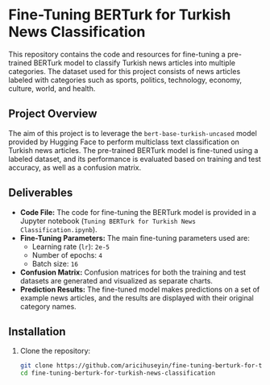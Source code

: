 # Fine-Tuning BERTurk for Turkish News Classification

This repository contains the code and resources for fine-tuning a pre-trained BERTurk model to classify Turkish news articles into multiple categories. The dataset used for this project consists of news articles labeled with categories such as sports, politics, technology, economy, culture, world, and health.

## Project Overview

The aim of this project is to leverage the `bert-base-turkish-uncased` model provided by Hugging Face to perform multiclass text classification on Turkish news articles. The pre-trained BERTurk model is fine-tuned using a labeled dataset, and its performance is evaluated based on training and test accuracy, as well as a confusion matrix.

## Deliverables

- **Code File:** The code for fine-tuning the BERTurk model is provided in a Jupyter notebook (`Tuning BERTurk for Turkish News Classification.ipynb`).
- **Fine-Tuning Parameters:** The main fine-tuning parameters used are:
  - Learning rate (`lr`): `2e-5`
  - Number of epochs: `4`
  - Batch size: `16`
- **Confusion Matrix:** Confusion matrices for both the training and test datasets are generated and visualized as separate charts.
- **Prediction Results:** The fine-tuned model makes predictions on a set of example news articles, and the results are displayed with their original category names.

## Installation

1. Clone the repository:
   ```bash
   git clone https://github.com/aricihuseyin/fine-tuning-berturk-for-turkish-news-classification.git
   cd fine-tuning-berturk-for-turkish-news-classification
